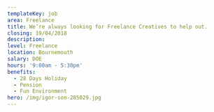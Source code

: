 ```yaml
---
templateKey: job
area: Freelance
title: We’re always looking for Freelance Creatives to help out.
closing: 19/04/2018
description: 
level: Freelance
location: Bournemouth
salary: DOE
hours: '9:00am - 5:30pm'
benefits:
  - 28 Days Holiday
  - Pension
  - Fun Environment
hero: /img/igor-son-285029.jpg
---
```


